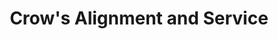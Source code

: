 ---
title: "Crow's Alignment and Service"
url: /knoxville/crows-alignment-and-service/
shop: Autowerkstatt
---